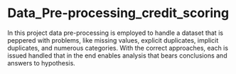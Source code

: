 # Data_Pre-processing_credit_scoring
In this project data pre-processing is employed to handle a dataset that is peppered with problems, like missing values, explicit duplicates, implicit duplicates, and numerous categories.
With the correct approaches, each is issued handled that in the end enables analysis that bears conclusions and answers to hypothesis.
